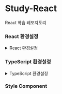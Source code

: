 # Study-React
React 학습 레포지토리

### React 환경설정
<details>
<summary>React 환경설정</summary>
<div markdown="1">

1. node.js 설치
    - https://nodejs.org/en, Download Node.js(LTS) 클릭
2. `terminal` 버전 확인
    ```Bash
    node -v
    npm -v
    npx -v
    ```
3. 리액트 패키지 설치
    - VS Code에서 터미널 열기
    ```Bash
    npm uninstall -g create-react-app
    npm install -g create-react-app
    ```
4. 리액트 프로젝트 초기화(파일 설치)
    ```Bash
    npx create-react-app [파일명]
    ```

5. 리액트 실행
    - 콘솔위에서 만든 프로젝트 앱 이름까지 진입 `cd 파일명`
    ```Bash
    npm start
    ```
    - http://localhost:3000 웹브라우저 서버 확인
지 등등 입력

</div>
</details>

### TypeScript 환경설정
<details>
<summary>TypeScript 환경설정</summary>
<div markdown="1">

1. 프로젝트 폴더 생성, 타입스크립트 적용
```bash
npx create-react-app [폴더명] --template typescript
```
2. tsconfig.json 수정
```bash
...
  "include": [
    "next-env.d.ts",
    "src/**/*.ts",
    "src/**/*.tsx"
  ],
  "exclude": [
    "node_modules"
  ]
 
```

</div>
</details>

### Style Component


